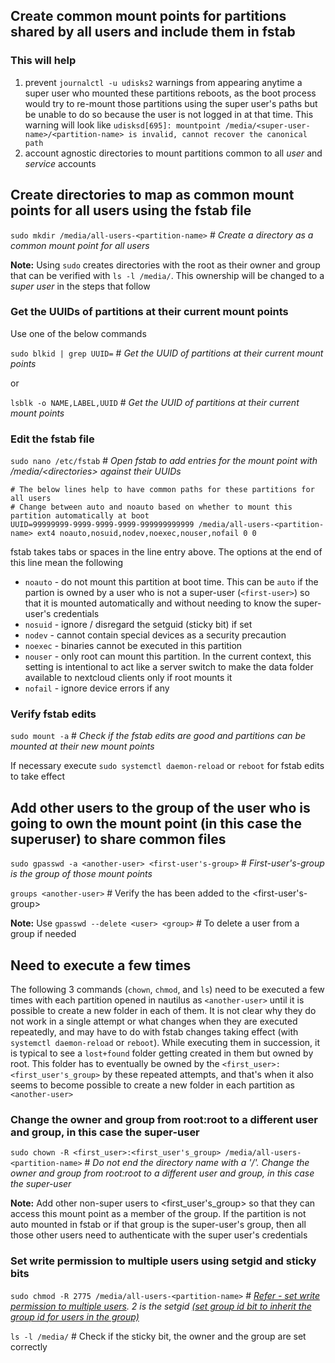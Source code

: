 ## Create common mount points for partitions shared by all users and include them in fstab

### This will help 
1. prevent `journalctl -u udisks2` warnings from appearing anytime a super user who mounted these partitions reboots, as the boot process would try to re-mount those partitions using the super user's paths but be unable to do so because the user is not logged in at that time. This warning will look like `udisksd[695]: mountpoint /media/<super-user-name>/<partition-name> is invalid, cannot recover the canonical path`
2. account agnostic directories to mount partitions common to all _user_ and _service_ accounts

## Create directories to map as common mount points for all users using the fstab file
 
`sudo mkdir /media/all-users-<partition-name>` # *Create a directory as a common mount point for all users*

**Note:** Using `sudo` creates directories with the root as their owner and group that can be verified with `ls -l /media/`. This ownership will be changed to a _super user_ in the steps that follow


### Get the UUIDs of partitions at their current mount points 

Use one of the below commands

`sudo blkid | grep UUID=` # *Get the UUID of partitions at their current mount points*

or

`lsblk -o NAME,LABEL,UUID` # *Get the UUID of partitions at their current mount points*

### Edit the fstab file

`sudo nano /etc/fstab` # *Open fstab to add entries for the mount point with /media/\<directories\> against their UUIDs*
 
 ```
# The below lines help to have common paths for these partitions for all users
# Change between auto and noauto based on whether to mount this partition automatically at boot
UUID=99999999-9999-9999-9999-999999999999 /media/all-users-<partition-name> ext4 noauto,nosuid,nodev,noexec,nouser,nofail 0 0
```
fstab takes tabs or spaces in the line entry above. The options at the end of this line mean the following 
* `noauto` - do not mount this partition at boot time. This can be `auto` if the partion is owned by a user who is not a super-user (`<first-user>`) so that it is mounted automatically and without needing to know the super-user's credentials
* `nosuid` - ignore / disregard the setguid (sticky bit) if set
* `nodev` - cannot contain special devices as a security precaution
* `noexec` - binaries cannot be executed in this partition
* `nouser` - only root can mount this partition. In the current context, this setting is intentional to act like a server switch to make the data folder available to nextcloud clients only if root mounts it
* `nofail` - ignore device errors if any

### Verify fstab edits

`sudo mount -a` # *Check if the fstab edits are good and partitions can be mounted at their new mount points*

If necessary execute `sudo systemctl daemon-reload` or `reboot` for fstab edits to take effect

## Add other users to the group of the user who is going to own the mount point (in this case the superuser) to share common files

`sudo gpasswd -a <another-user> <first-user's-group>` # *First-user's-group is the group of those mount points*

`groups <another-user>` # Verify the <another-user> has been added to the <first-user's-group>

**Note:** Use `gpasswd --delete <user> <group>` # To delete a user from a group if needed

## Need to execute a few times

The following 3 commands (`chown`, `chmod`, and `ls`) need to be executed a few times with each partition opened in nautilus as `<another-user>` until it is possible to create a new folder in each of them. It is not clear why they do not work in a single attempt or what changes when they are executed repeatedly, and may have to do with fstab changes taking effect (with `systemctl daemon-reload` or `reboot`). While executing them in succession, it is typical to see a `lost+found` folder getting created in them but owned by root. This folder has to eventually be owned by the `<first_user>:<first_user's_group>` by these repeated attempts, and that's when it also seems to become possible to create a new folder in each partition as `<another-user>`

### Change the owner and group from root:root to a different user and group, in this case the super-user

`sudo chown -R <first_user>:<first_user's_group> /media/all-users-<partition-name>` # *Do not end the directory name with a '/'. Change the owner and group from root:root to a different user and group, in this case the super-user*

**Note:** Add other non-super users to <first_user's_group> so that they can access this mount point as a member of the group. If the partition is not auto mounted in fstab or if that group is the super-user's group, then all those other users need to authenticate with the super user's credentials

### Set write permission to multiple users using setgid and sticky bits

`sudo chmod -R 2775 /media/all-users-<partition-name>` # *[Refer - set write permission to multiple users](https://ubuntuforums.org/archive/index.php/t-2017287.html). 2 is the setgid [(set group id bit to inherit the group id for users in the group)](https://linuxconfig.org/how-to-use-special-permissions-the-setuid-setgid-and-sticky-bits)*

`ls -l /media/` # Check if the sticky bit, the owner and the group are set correctly
